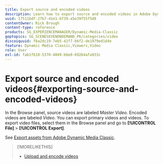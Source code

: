 ```yaml
---
title: Export source and encoded videos
description: Learn how to export source and encoded videos in Adobe Dynamic Media Classic.
uuid: 17511bdf-27b7-41e1-bf39-a5e39f55f5d8
contentOwner: Rick Brough
content-type: reference
products: SG_EXPERIENCEMANAGER/Dynamic-Media-Classic
geptopics: SG_SCENESEVENONDEMAND_PK/categories/video
discoiquuid: f6a2dc19-7eb5-41f7-b6f2-de1979ed1d4e
feature: Dynamic Media Classic,Viewers,Video
role: User
exl-id: fab1f618-5370-4049-b6e0-69264afa933c
---
```

# Export source and encoded videos{#exporting-source-and-encoded-videos}

In the Browse panel, source videos are labeled *Master Video*. Encoded videos are labeled *Video*. You can export primary videos and videos. To export video files, select them in the Browse panel and go to **[!UICONTROL File]** > **[!UICONTROL Export]**.

See [Export assets from Adobe Dynamic Media Classic](exporting-assets-from-dmc.md#exporting-assets-from-dmc).

>[!MORELIKETHIS]
>
>* [Upload and encode videos](uploading-encoding-videos.md#uploading_and_encoding_videos)
